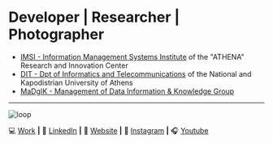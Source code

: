 # Developer | Researcher | Photographer #
- [IMSI - Information Management Systems Institute](https://www.athenarc.gr/en/imsi) of the "ATHENA" Research and Innovation Center
- [DIT - Dpt of Informatics and Telecommunications](https://www.di.uoa.gr/en) of the National and Kapodistrian University of Athens
- [MaDgIK - Management of Data Information & Knowledge Group](https://www.madgik.di.uoa.gr/)
************************************************************************************************************************************************

![loop](https://user-images.githubusercontent.com/41365637/110252497-73cf9680-7f8e-11eb-9086-c4412505a924.gif)

💻 [Work](https://www.madgik.di.uoa.gr/people/research/mzouros) **|** 
👔 [LinkedIn](https://www.linkedin.com/in/michael-zouros/) **|** 
🏡 [Website](https://www.michaelzouros.com/) **|** 
📸 [Instagram](https://www.instagram.com/mike.zou/?hl=el) **|** 
🎧 [Youtube](https://www.youtube.com/watch?v=yX9aeCNjukI)
